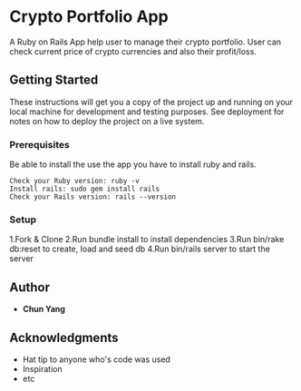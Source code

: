 # Crypto Portfolio App

A Ruby on Rails App help user to manage their crypto portfolio. User can check current price of crypto currencies and also their profit/loss.

## Getting Started

These instructions will get you a copy of the project up and running on your local machine for development and testing purposes. See deployment for notes on how to deploy the project on a live system.

### Prerequisites

Be able to install the use the app you have to install ruby and rails.

```
Check your Ruby version: ruby -v
Install rails: sudo gem install rails
Check your Rails version: rails --version
```

### Setup

1.Fork & Clone
2.Run bundle install to install dependencies
3.Run bin/rake db:reset to create, load and seed db
4.Run bin/rails server to start the server
 
## Author

* **Chun Yang**

## Acknowledgments

* Hat tip to anyone who's code was used
* Inspiration
* etc




